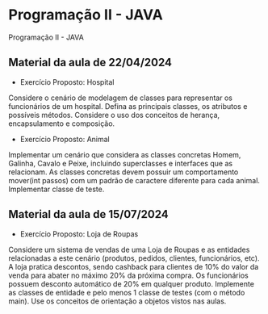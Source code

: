 # Programação II - JAVA

Programação II - JAVA

## Material da aula de 22/04/2024

- Exercício Proposto: Hospital

Considere o cenário de modelagem de classes para representar os funcionários de um hospital.
Defina as principais classes, os atributos e possíveis métodos. 
Considere o uso dos conceitos de herança, encapsulamento e composição.

- Exercício Proposto: Animal

Implementar um cenário que considera as classes concretas Homem, Galinha, Cavalo e Peixe, incluindo superclasses e interfaces que as relacionam. As classes concretas devem possuir um comportamento mover(int passos) com um padrão de caractere diferente para cada animal. Implementar classe de teste.

## Material da aula de 15/07/2024

- Exercício Proposto: Loja de Roupas

Considere um sistema de vendas de uma Loja de Roupas e as entidades relacionadas a este cenário (produtos, pedidos, clientes, funcionários, etc). A loja pratica descontos, sendo cashback para clientes de 10% do valor da venda para abater no máximo 20% da próxima compra. Os funcionários possuem desconto automático de 20% em qualquer produto. Implemente as classes de entidade e pelo menos 1 classe de testes (com o método main). Use os conceitos de orientação a objetos vistos nas aulas.
